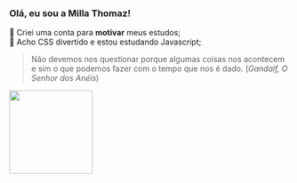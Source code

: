### Olá, eu sou a Milla Thomaz!

🎃 Criei uma conta para __motivar__ meus estudos;  
🍂 Acho CSS divertido e estou estudando Javascript;

> Não devemos nos questionar porque algumas coisas nos acontecem e sim o que podemos fazer com o tempo que nos é dado. (*Gandalf, O Senhor dos Anéis*)

<div>
  <img height='150em' src='https://github-readme-stats.vercel.app/api/top-langs/?username=kamomilla&layout=compact&langs_count=16&theme=gruvbox'/>
</div>
